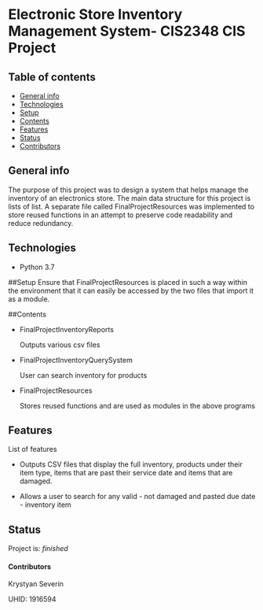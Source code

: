 # Electronic Store Inventory Management System- CIS2348 CIS Project

## Table of contents
* [General info](#general-info)
* [Technologies](#technologies)
* [Setup](#setup)
* [Contents](#contents)
* [Features](#features)
* [Status](#status)
* [Contributors](#contributors)


## General info
The purpose of this project was to design a system that helps manage the inventory of an electronics store.
The main data structure for this project is lists of list.
A separate file called FinalProjectResources was implemented to store reused functions in an attempt to preserve code readability and reduce redundancy.

## Technologies
* Python 3.7

##Setup
Ensure that FinalProjectResources is placed in such a way within the environment that it can easily be accessed by the two files that import it as a module.

##Contents
* FinalProjectInventoryReports

    Outputs various csv files

* FinalProjectInventoryQuerySystem

    User can search inventory for products

* FinalProjectResources

    Stores reused functions and are used as modules in the above programs

## Features
List of features
* Outputs CSV files that display the full inventory, products under their item type, items that are past their service date and items that are damaged.

* Allows a user to search for any valid - not damaged and pasted due date - inventory item 

## Status
Project is: _finished_

#### Contributors
Krystyan Severin

UHID: 1916594